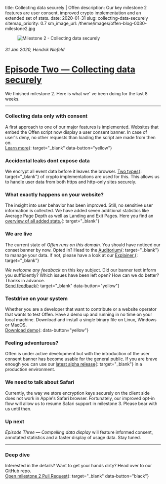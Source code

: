 title: Collecting data securely | Offen
description: Our key milestone 2 features are user consent, improved crypto implementation and an extended set of stats.
date: 2020-01-31
slug: collecting-data-securely
sitemap_priority: 0.7
sm_image_url: /theme/images/offen-blog-0030-milestone2.jpg

<figure class="larger-image mb5">
<img alt="Milestone 2 - Collecting data securely" src="/theme/images/offen-blog-0030-milestone-2.jpg"/>
</figure>

###### 31 Jan 2020, Hendrik Niefeld
# [Episode Two  — Collecting data securely](/blog/collecting-data-securely/)
We finished milestone 2. Here is what we' ve been doing for the last 8 weeks.

---

### Collecting data only with consent
A first approach to one of our major features is implemented. Websites that embed the Offen script now display a user consent banner. In case of user's deny, no other requests than loading the script are made from then on.  
[Learn more](https://analytics.offen.dev/){: target="_blank" data-button="yellow"} 

### Accidental leaks dont expose data
We encrypt all event data before it leaves the browser. [Two types](https://github.com/offen/offen/pull/270){: target="_blank"}  of crypto implementations are used for this. This allows us to handle user data from both https and http-only sites securely.

### What exactly happens on your website?
The insight into user behavior has been improved. Still, no sensitive user information is collected. We have added seven additional statistics like Average Page Depth as well as Landing and Exit Pages. Here you find an [overview of all added stats.](https://github.com/offen/offen/pull/270){: target="_blank"} 

### We are live
The current state of *Offen runs on this domain.* You should have noticed our conset banner by now. Opted in? Head to the [Auditorium](https://analytics.offen.dev/auditorium/){: target="_blank"} to manage your data. If not, please have a look at our [Explainer.](https://analytics.offen.dev/){: target="_blank"}

*We welcome any feedback* on this key subject. Did our banner text inform you sufficiently? Which issues have been left open? How can we do better? Thanks in advance.  
[Send feedback](mailto:hioffen@posteo.de){: target="_blank" data-button="yellow"} 

### Testdrive on your system
Whether you are a developer that want to contribute or a website operator that wants to test Offen. Have a demo up and running in no time on your local machine. Download and install a single binary file on Linux, Windows or MacOS.  
[Download demo](https://github.com/offen/offen/releases/download/v0.1.0-alpha.2/offen-v0.1.0-alpha.2.tar.gz){: data-button="yellow"}

### Feeling adventurous?
Offen is under active development but with the introduction of the user consent banner has become usable for the general public. If you are brave enough you can use our [latest alpha release](https://github.com/offen/offen/releases/latest/){: target="_blank"} in a production environment.

### We need to talk about Safari
Currently, the way we store encryption keys securely on the client side does not work in Apple's Safari browser. Fortunately, our improved opt-in flow will allow us to resume Safari support in milestone 3. Please bear with us until then.

### Up next
*Episode Three — Compelling data display* will feature informed consent, annotated statistics and a faster display of usage data. Stay tuned.

---

### Deep dive
Interested in the details? Want to get your hands dirty? Head over to our GitHub repo.  
[Open milestone 2 Pull Request](https://github.com/offen/offen/pull/270){: target="_blank" data-button="black"}
